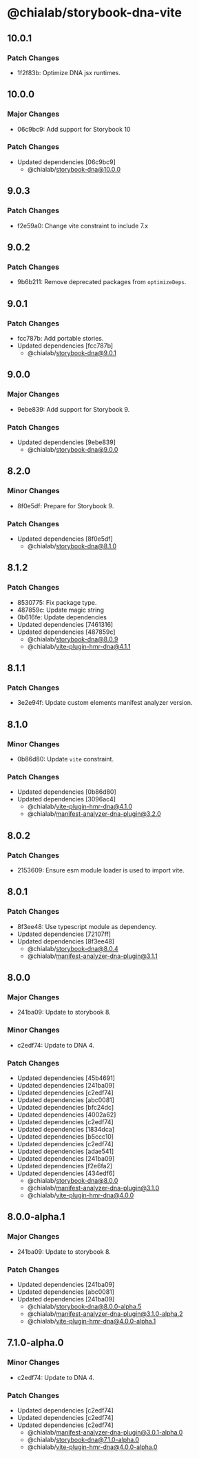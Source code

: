 # @chialab/storybook-dna-vite

## 10.0.1

### Patch Changes

- 1f2f83b: Optimize DNA jsx runtimes.

## 10.0.0

### Major Changes

- 06c9bc9: Add support for Storybook 10

### Patch Changes

- Updated dependencies [06c9bc9]
  - @chialab/storybook-dna@10.0.0

## 9.0.3

### Patch Changes

- f2e59a0: Change vite constraint to include 7.x

## 9.0.2

### Patch Changes

- 9b6b211: Remove deprecated packages from `optimizeDeps`.

## 9.0.1

### Patch Changes

- fcc787b: Add portable stories.
- Updated dependencies [fcc787b]
  - @chialab/storybook-dna@9.0.1

## 9.0.0

### Major Changes

- 9ebe839: Add support for Storybook 9.

### Patch Changes

- Updated dependencies [9ebe839]
  - @chialab/storybook-dna@9.0.0

## 8.2.0

### Minor Changes

- 8f0e5df: Prepare for Storybook 9.

### Patch Changes

- Updated dependencies [8f0e5df]
  - @chialab/storybook-dna@8.1.0

## 8.1.2

### Patch Changes

- 8530775: Fix package type.
- 487859c: Update magic string
- 0b616fe: Update dependencies
- Updated dependencies [7461316]
- Updated dependencies [487859c]
  - @chialab/storybook-dna@8.0.9
  - @chialab/vite-plugin-hmr-dna@4.1.1

## 8.1.1

### Patch Changes

- 3e2e94f: Update custom elements manifest analyzer version.

## 8.1.0

### Minor Changes

- 0b86d80: Update `vite` constraint.

### Patch Changes

- Updated dependencies [0b86d80]
- Updated dependencies [3096ac4]
  - @chialab/vite-plugin-hmr-dna@4.1.0
  - @chialab/manifest-analyzer-dna-plugin@3.2.0

## 8.0.2

### Patch Changes

- 2153609: Ensure esm module loader is used to import vite.

## 8.0.1

### Patch Changes

- 8f3ee48: Use typescript module as dependency.
- Updated dependencies [72107ff]
- Updated dependencies [8f3ee48]
  - @chialab/storybook-dna@8.0.4
  - @chialab/manifest-analyzer-dna-plugin@3.1.1

## 8.0.0

### Major Changes

- 241ba09: Update to storybook 8.

### Minor Changes

- c2edf74: Update to DNA 4.

### Patch Changes

- Updated dependencies [45b4691]
- Updated dependencies [241ba09]
- Updated dependencies [c2edf74]
- Updated dependencies [abc0081]
- Updated dependencies [bfc24dc]
- Updated dependencies [4002a62]
- Updated dependencies [c2edf74]
- Updated dependencies [1834dca]
- Updated dependencies [b5ccc10]
- Updated dependencies [c2edf74]
- Updated dependencies [adae541]
- Updated dependencies [241ba09]
- Updated dependencies [f2e6fa2]
- Updated dependencies [434edf6]
  - @chialab/storybook-dna@8.0.0
  - @chialab/manifest-analyzer-dna-plugin@3.1.0
  - @chialab/vite-plugin-hmr-dna@4.0.0

## 8.0.0-alpha.1

### Major Changes

- 241ba09: Update to storybook 8.

### Patch Changes

- Updated dependencies [241ba09]
- Updated dependencies [abc0081]
- Updated dependencies [241ba09]
  - @chialab/storybook-dna@8.0.0-alpha.5
  - @chialab/manifest-analyzer-dna-plugin@3.1.0-alpha.2
  - @chialab/vite-plugin-hmr-dna@4.0.0-alpha.1

## 7.1.0-alpha.0

### Minor Changes

- c2edf74: Update to DNA 4.

### Patch Changes

- Updated dependencies [c2edf74]
- Updated dependencies [c2edf74]
- Updated dependencies [c2edf74]
  - @chialab/manifest-analyzer-dna-plugin@3.0.1-alpha.0
  - @chialab/storybook-dna@7.1.0-alpha.0
  - @chialab/vite-plugin-hmr-dna@4.0.0-alpha.0
